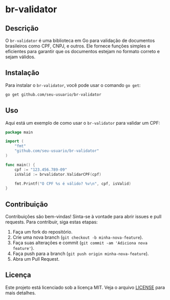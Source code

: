 # br-validator

## Descrição
O `br-validator` é uma biblioteca em Go para validação de documentos brasileiros como CPF, CNPJ, e outros. Ele fornece funções simples e eficientes para garantir que os documentos estejam no formato correto e sejam válidos.

## Instalação
Para instalar o `br-validator`, você pode usar o comando `go get`:

```bash
go get github.com/seu-usuario/br-validator
```

## Uso
Aqui está um exemplo de como usar o `br-validator` para validar um CPF:

```go
package main

import (
    "fmt"
    "github.com/seu-usuario/br-validator"
)

func main() {
    cpf := "123.456.789-09"
    isValid := brvalidator.ValidarCPF(cpf)

    fmt.Printf("O CPF %s é válido? %v\n", cpf, isValid)
}
```

## Contribuição
Contribuições são bem-vindas! Sinta-se à vontade para abrir issues e pull requests. Para contribuir, siga estas etapas:

1. Faça um fork do repositório.
2. Crie uma nova branch (`git checkout -b minha-nova-feature`).
3. Faça suas alterações e commit (`git commit -am 'Adiciona nova feature'`).
4. Faça push para a branch (`git push origin minha-nova-feature`).
5. Abra um Pull Request.

## Licença
Este projeto está licenciado sob a licença MIT. Veja o arquivo [LICENSE](LICENSE) para mais detalhes.